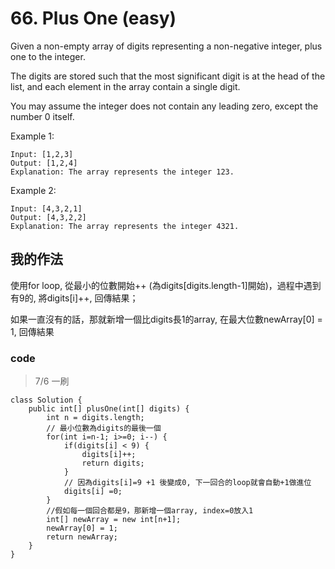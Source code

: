 # 66. Plus One (easy)

Given a non-empty array of digits representing a non-negative integer, plus one to the integer.

The digits are stored such that the most significant digit is at the head of the list, and each element in the array contain a single digit.

You may assume the integer does not contain any leading zero, except the number 0 itself.

Example 1:
```
Input: [1,2,3]
Output: [1,2,4]
Explanation: The array represents the integer 123.
```
Example 2:
```
Input: [4,3,2,1]
Output: [4,3,2,2]
Explanation: The array represents the integer 4321.
```

## 我的作法

使用for loop, 從最小的位數開始++ (為digits[digits.length-1]開始)，過程中遇到有9的, 將digits[i]++, 回傳結果；

如果一直沒有的話，那就新增一個比digits長1的array, 在最大位數newArray[0] = 1, 回傳結果

### code

> 7/6 一刷
```java=
class Solution {
    public int[] plusOne(int[] digits) {
        int n = digits.length;
        // 最小位數為digits的最後一個
        for(int i=n-1; i>=0; i--) {
            if(digits[i] < 9) {
                digits[i]++;
                return digits;
            }
            // 因為digits[i]=9 +1 後變成0, 下一回合的loop就會自動+1做進位
            digits[i] =0;
        }
        //假如每一個回合都是9，那新增一個array, index=0放入1
        int[] newArray = new int[n+1];
        newArray[0] = 1;
        return newArray;
    }
}
```
